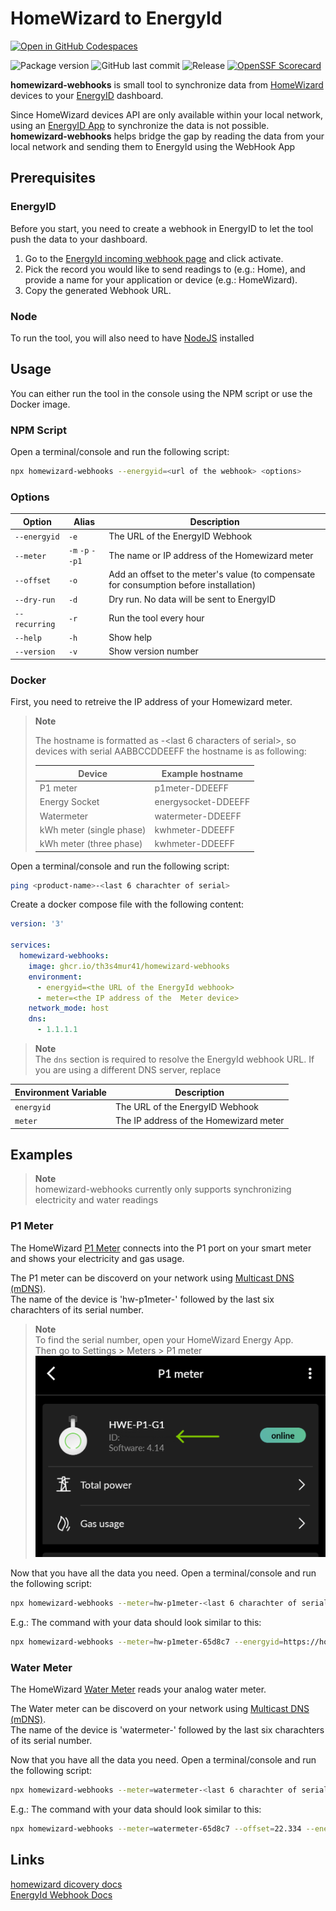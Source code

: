 # HomeWizard to EnergyId

[![Open in GitHub Codespaces](https://github.com/codespaces/badge.svg)](https://github.com/codespaces/new?machine=basicLinux32gb&repo=612398925&ref=main)

![Package version](https://img.shields.io/github/package-json/v/Th3S4mur41/hw2energyid)
![GitHub last commit](https://img.shields.io/github/last-commit/Th3S4mur41/hw2energyid)
![Release](https://github.com/Th3S4mur41/hw2energyid/actions/workflows/release.yml/badge.svg?branch=main)
[![OpenSSF Scorecard](https://api.scorecard.dev/projects/github.com/Th3S4mur41/hw2energyid/badge)](https://scorecard.dev/viewer/?uri=github.com/Th3S4mur41/hw2energyid)

**homewizard-webhooks** is small tool to synchronize data from [HomeWizard](https://www.homewizard.com/) devices to your [EnergyID](https://app.energyid.eu/) dashboard.

Since HomeWizard devices API are only available within your local network, using an [EnergyID App](https://app.energyid.eu/integrations) to synchronize the data is not possible.  
**homewizard-webhooks** helps bridge the gap by reading the data from your local network and sending them to EnergyId using the WebHook App

## Prerequisites

### EnergyID

Before you start, you need to create a webhook in EnergyID to let the tool push the data to your dashboard.

1. Go to the [EnergyId incoming webhook page](https://app.energyid.eu/integrations/WebhookIn) and click activate.
2. Pick the record you would like to send readings to (e.g.: Home), and provide a name for your application or device (e.g.: HomeWizard).
3. Copy the generated Webhook URL.

### Node

To run the tool, you will also need to have [NodeJS](https://nodejs.org/en/download) installed

## Usage

You can either run the tool in the console using the NPM script or use the Docker image.

### NPM Script

Open a terminal/console and run the following script:

```sh
npx homewizard-webhooks --energyid=<url of the webhook> <options>
```

### Options

| Option        | Alias            | Description                                                                            |
| ------------- | ---------------- | -------------------------------------------------------------------------------------- |
| `--energyid`  | `-e`             | The URL of the EnergyID Webhook                                                        |
| `--meter`     | `-m` `-p` `--p1` | The name or IP address of the Homewizard meter                                         |
| `--offset`    | `-o`             | Add an offset to the meter's value (to compensate for consumption before installation) |
| `--dry-run`   | `-d`             | Dry run. No data will be sent to EnergyID                                              |
| `--recurring` | `-r`             | Run the tool every hour                                                                |
| `--help`      | `-h`             | Show help                                                                              |
| `--version`   | `-v`             | Show version number                                                                    |

### Docker

First, you need to retreive the IP address of your Homewizard meter.

> **Note**
>
> The hostname is formatted as <product-name>-<last 6 characters of serial>, so devices with serial AABBCCDDEEFF the hostname is as following:
>
> | Device                   | Example hostname    |
> | ------------------------ | ------------------- |
> | P1 meter                 | p1meter-DDEEFF      |
> | Energy Socket            | energysocket-DDEEFF |
> | Watermeter               | watermeter-DDEEFF   |
> | kWh meter (single phase) | kwhmeter-DDEEFF     |
> | kWh meter (three phase)  | kwhmeter-DDEEFF     |

Open a terminal/console and run the following script:

```sh
ping <product-name>-<last 6 charachter of serial>
```

Create a docker compose file with the following content:

```yaml
version: '3'

services:
  homewizard-webhooks:
    image: ghcr.io/th3s4mur41/homewizard-webhooks
    environment:
      - energyid=<the URL of the EnergyId webhook>
      - meter=<the IP address of the  Meter device>
    network_mode: host
    dns:
      - 1.1.1.1
```

> **Note**  
> The `dns` section is required to resolve the EnergyId webhook URL.
> If you are using a different DNS server, replace

| Environment Variable | Description                            |
| -------------------- | -------------------------------------- |
| `energyid`           | The URL of the EnergyID Webhook        |
| `meter`              | The IP address of the Homewizard meter |

## Examples

> **Note**  
> homewizard-webhooks currently only supports synchronizing electricity and water readings

### P1 Meter

The HomeWizard [P1 Meter](https://www.homewizard.com/p1-meter/) connects into the P1 port on your smart meter and shows your electricity and gas usage.

The P1 meter can be discoverd on your network using [Multicast DNS (mDNS)](https://www.ionos.com/digitalguide/server/know-how/multicast-dns/).  
The name of the device is 'hw-p1meter-' followed by the last six charachters of its serial number.

> **Note**  
> To find the serial number, open your HomeWizard Energy App.  
> Then go to Settings > Meters > P1 meter
> ![P1 Serial Number](./docs/p1_sn.png)

Now that you have all the data you need. Open a terminal/console and run the following script:

```sh
npx homewizard-webhooks --meter=hw-p1meter-<last 6 charachter of serial> --energyid=<url of the webhook>
```

E.g.: The command with your data should look similar to this:

```sh
npx homewizard-webhooks --meter=hw-p1meter-65d8c7 --energyid=https://hooks.energyid.eu/services/WebhookIn/46535693-fe25-48ba-96fa-ea827e987318/OS753GD97A11
```

### Water Meter

The HomeWizard [Water Meter](https://www.homewizard.com/watermeter/) reads your analog water meter.

The Water meter can be discoverd on your network using [Multicast DNS (mDNS)](https://www.ionos.com/digitalguide/server/know-how/multicast-dns/).  
The name of the device is 'watermeter-' followed by the last six charachters of its serial number.

Now that you have all the data you need. Open a terminal/console and run the following script:

```sh
npx homewizard-webhooks --meter=watermeter-<last 6 charachter of serial> --energyid=<url of the webhook>
```

E.g.: The command with your data should look similar to this:

```sh
npx homewizard-webhooks --meter=watermeter-65d8c7 --offset=22.334 --energyid=https://hooks.energyid.eu/services/WebhookIn/46535693-fe25-48ba-96fa-ea827e987318/OS753GD97A11
```

## Links

[homewizard dicovery docs](https://homewizard-energy-api.readthedocs.io/discovery.html)  
[EnergyId Webhook Docs](https://api.energyid.eu/docs.html#webhook)

